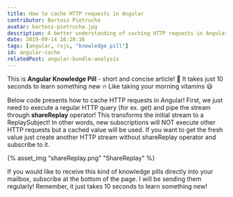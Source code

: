 ```yaml
---
title: How to cache HTTP requests in Angular
contributor: Bartosz Pietrucha
avatar: bartosz-pietrucha.jpg
description: A better understanding of caching HTTP requests in Angular by using rxjs shareReplay.
date: 2019-09-14 16:28:16
tags: [angular, rxjs, "knowledge pill"]
id: angular-cache
relatedPost: angular-bundle-analysis
---
```

This is **Angular Knowledge Pill** - short and concise article! 💊
It takes just 10 seconds to learn something new 🔥
Like taking your morning vitamins 😃

Below code presents how to cache HTTP requests in Angular!
First, we just need to execute a regular HTTP query (for ex. get) and pipe the stream through **shareReplay** operator! This transforms the initial stream to a ReplaySubject! In other words, new subscriptions will NOT execute other HTTP requests but a cached value will be used. If you want to get the fresh value just create another HTTP stream without shareReplay operator and subscribe to it.

{% asset_img "shareReplay.png" "ShareReplay" %}

If you would like to receive this kind of knowledge pills directly into your mailbox, subscribe at the bottom of the page. I will be sending them regularly! Remember, it just takes 10 seconds to learn something new!
